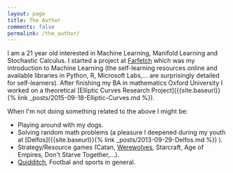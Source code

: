 ```yaml
---
layout: page
title: The Author
comments: false
permalink: /the_author/
---
```


I am a 21 year old interested in Machine Learning, Manifold Learning and Stochastic Calculus. I started a project at [Farfetch]({{site.baseurl}}/2014/07/23/Farfetch/) which was my introduction to Machine Learning (the self-learning resources online and available libraries in Python, R, Microsoft Labs,... are surprisingly detailed for self-learners). After finishing my BA in mathematics Oxford University I worked on a theoretical [Elliptic Curves Research Project]({{site.baseurl}}{% link _posts/2015-09-18-Elliptic-Curves.md %}).

When I'm not doing something related to the above I might be:

- Playing around with my dogs.
- Solving random math problems (a pleasure I deepened during my youth at [Delfos]({{site.baseurl}}{% link _posts/2013-09-29-Delfos.md %}) ).
- Strategy/Resource games (Catan, [Werewolves](https://en.wikipedia.org/wiki/Mafia_(party_game)), Starcraft, Age of Empires, Don't Starve Together,...).
- [Quidditch](http://www.ouqc.uk/), Footbal and sports in general.
